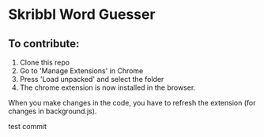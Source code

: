 # Skribbl Word Guesser

## To contribute:
1. Clone this repo
2. Go to 'Manage Extensions' in Chrome
3. Press 'Load unpacked' and select the folder
4. The chrome extension is now installed in the browser.

When you make changes in the code, you have to refresh the extension (for changes in background.js).

test commit
